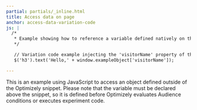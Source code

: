 ```yaml
---
partial: partials/_inline.html
title: Access data on page
anchor: access-data-variation-code
js: |
  /*
   * Example showing how to reference a variable defined natively on the page from inside Optimizely.
   */

   // Variation code example injecting the 'visitorName' property of the 'exampleObject' in the h3 elements
   $('h3').text('Hello,' + window.exampleObject['visitorName']);

---
```


This is an example using JavaScript to access an object defined outside of the Optimizely snippet.  Please note that the variable must be declared above the snippet, so it is defined before Optimizely evaluates Audience conditions or executes experiment code.
